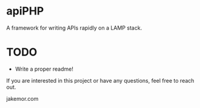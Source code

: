 # apiPHP

A framework for writing APIs rapidly on a LAMP stack.



# TODO

- Write a proper readme!

If you are interested in this project or have any questions, feel free to reach out.

jakemor.com